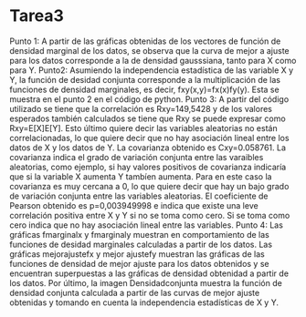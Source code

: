 # Tarea3
Punto 1:
A partir de las gráficas obtenidas de los vectores de función de densidad marginal de los datos, se observa que la curva de mejor a ajuste para los datos corresponde a la de densidad gausssiana, tanto para X como para Y.
Punto2:
Asumiendo la independencia estadística de las variable X y Y, la función de desidad conjunta corresponde a la multiplicación de las funciones de densidad marginales, es decir, fxy(x,y)=fx(x)fy(y). Esta se muestra en el punto 2 en el código de python.
Punto 3:
A partir del código utilizado se tiene que la correlación es Rxy=149,5428 y de los valores esperados también calculados se tiene que Rxy se puede expresar como Rxy=E[X]E[Y]. Esto último quiere decir las variables aleatorias no están correlacionadas, lo que quiere decir que no hay asociación lineal entre los datos de X y los datos de Y.
La covarianza obtenido es Cxy=0.058761. La covarianza indica el grado de variación conjunta entre las varaibles aleatorias, como ejemplo, si hay valores positivos de covarianza indicaría que si la variable X aumenta Y tambíen aumenta. Para en este caso la covarianza es muy cercana a 0, lo que quiere decir que hay un bajo grado de variación conjunta entre las variables aleatorias.
El coeficiente de Pearson obtenido es p=0,003949998 e indica que existe una leve correlación positiva entre X y Y si no se toma como cero. Si se toma como cero indica que no hay asociación lineal entre las variables.
Punto 4:
Las gráficas fmarginalx y fmarginaly muestran en comportamiento de las funciones de desidad marginales calculadas a partir de los datos. Las gráficas mejorajustefx y mejor ajustefy muestran las gráficas de las funciones de densidad de mejor ajuste para los datos obtenidos y se encuentran superpuestas a las gráficas de densidad obtenidad a partir de los datos. Por último, la imagen Densidadconjunta muestra la función de densidad conjunta calculada a partir de las curvas de mejor ajuste obtenidas y tomando en cuenta la independencia estadísticas de X y Y.
